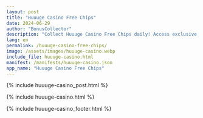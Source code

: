 ```yaml
---
layout: post
title: "Huuuge Casino Free Chips"
date: 2024-06-29
author: "BonusCollector"
description: "Collect Huuuge Casino Free Chips daily! Access exclusive links for free chips for Huuuge Casino and boost your gameplay with new rewards every day."
lang: en
permalink: /huuuge-casino-free-chips/
image: /assets/images/huuuge-casino.webp
include_file: huuuge-casino.html
manifest: /manifests/huuuge-casino.json
app_name: "Huuuge Casino Free Chips"
---
```


{% include huuuge-casino_post.html %}

{% include huuuge-casino.html %}

{% include huuuge-casino_footer.html %}
